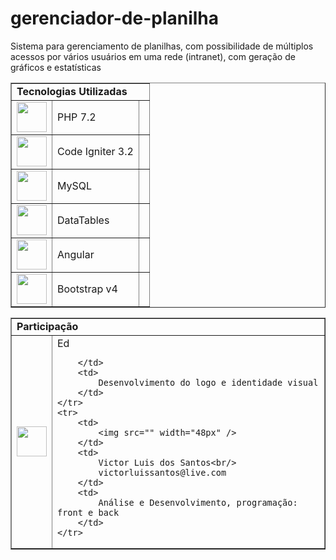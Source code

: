 # gerenciador-de-planilha
Sistema para gerenciamento de planilhas, com possibilidade de múltiplos acessos por vários usuários em uma rede (intranet), com geração de gráficos e estatísticas

<table border="1">
	<tr>
		<td colspan="3">
			<b>Tecnologias Utilizadas</b>
		</td>
	</tr>
	<tr>
		<td>
			<img src="../../readme/php7.png" width="48px" />
		</td>
		<td>PHP 7.2</td>
		<td></td>
	</tr>
	<tr>
		<td>
			<img src="../../readme/ci.jpg" width="48px" />
		</td>
		<td>Code Igniter 3.2</td>
		<td></td>
	</tr>
	<tr>
		<td>
			<img src="../../readme/mysql.png" width="48px" />
		</td>
		<td>MySQL</td>
		<td></td>
	</tr>
	<tr>
		<td>
			<img src="" width="48px" />
		</td>
		<td>DataTables</td>
		<td></td>
	</tr>
	<tr>
		<td>
			<img src="" width="48px" />
		</td>
		<td>Angular</td>
		<td></td>
	</tr>
	<tr>
		<td>
			<img src="" width="48px" />
		</td>
		<td>Bootstrap v4</td>
		<td></td>
	</tr>
</table>


<table border="1">
	<tr>
		<td colspan="3">
			<b>Participação</b>
		</td>
	</tr>
	<tr>
		<td>
			<img src="" width="48px" />
		</td>
		<td>
			Ed<br/>

		</td>
		<td>
			Desenvolvimento do logo e identidade visual
		</td>
	</tr>
	<tr>
		<td>
			<img src="" width="48px" />
		</td>
		<td>
			Victor Luis dos Santos<br/>
			victorluissantos@live.com
		</td>
		<td>
			Análise e Desenvolvimento, programação: front e back
		</td>
	</tr>
</table>